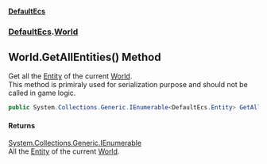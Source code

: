 #### [DefaultEcs](./index.md 'index')
### [DefaultEcs](./DefaultEcs.md 'DefaultEcs').[World](./DefaultEcs-World.md 'DefaultEcs.World')
## World.GetAllEntities() Method
Get all the [Entity](./DefaultEcs-Entity.md 'DefaultEcs.Entity') of the current [World](./DefaultEcs-World.md 'DefaultEcs.World').  
This method is primiraly used for serialization purpose and should not be called in game logic.  
```C#
public System.Collections.Generic.IEnumerable<DefaultEcs.Entity> GetAllEntities();
```
#### Returns
[System.Collections.Generic.IEnumerable](https://docs.microsoft.com/en-us/dotnet/api/System.Collections.Generic.IEnumerable 'System.Collections.Generic.IEnumerable')  
All the [Entity](./DefaultEcs-Entity.md 'DefaultEcs.Entity') of the current [World](./DefaultEcs-World.md 'DefaultEcs.World').  
